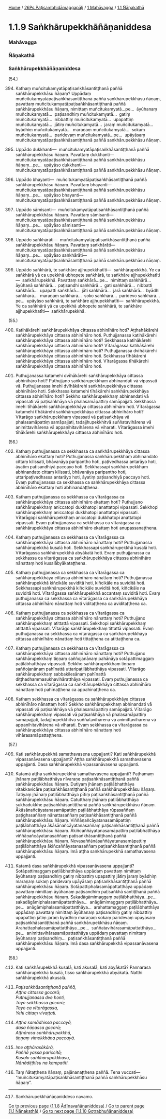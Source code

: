 
[Home](/) / [26Ps Paṭisambhidāmaggapāḷi](/tipitaka/26Ps.md) / [1 Mahāvagga](/tipitaka/26Ps/1.md) / [1.1 Ñāṇakathā](/tipitaka/26Ps/1/1.1.md)

# 1.1.9 Saṅkhārupekkhāñāṇaniddesa

### Mahāvagga

### Ñāṇakathā

### Saṅkhārupekkhāñāṇaniddesa

(54.)

394. Kathaṃ muñcitukamyatāpaṭisaṅkhāsantiṭṭhanā paññā saṅkhārupekkhāsu ñāṇaṃ? Uppādaṃ muñcitukamyatāpaṭisaṅkhāsantiṭṭhanā paññā saṅkhārupekkhāsu ñāṇaṃ, pavattaṃ muñcitukamyatāpaṭisaṅkhāsantiṭṭhanā paññā saṅkhārupekkhāsu ñāṇaṃ, nimittaṃ muñcitukamyatā…pe…  āyūhanaṃ muñcitukamyatā…  paṭisandhiṃ muñcitukamyatā…  gatiṃ muñcitukamyatā…  nibbattiṃ muñcitukamyatā…  upapattiṃ muñcitukamyatā…  jātiṃ muñcitukamyatā…  jaraṃ muñcitukamyatā…  byādhiṃ muñcitukamyatā…  maraṇaṃ muñcitukamyatā…  sokaṃ muñcitukamyatā…  paridevaṃ muñcitukamyatā…pe…  upāyāsaṃ muñcitukamyatāpaṭisaṅkhāsantiṭṭhanā paññā saṅkhārupekkhāsu ñāṇaṃ.

395. Uppādo dukkhanti—  muñcitukamyatāpaṭisaṅkhāsantiṭṭhanā paññā saṅkhārupekkhāsu ñāṇaṃ. Pavattaṃ dukkhanti—  muñcitukamyatāpaṭisaṅkhāsantiṭṭhanā paññā saṅkhārupekkhāsu ñāṇaṃ…pe…  upāyāso dukkhanti—  muñcitukamyatāpaṭisaṅkhāsantiṭṭhanā paññā saṅkhārupekkhāsu ñāṇaṃ.

396. Uppādo bhayanti—  muñcitukamyatāpaṭisaṅkhāsantiṭṭhanā paññā saṅkhārupekkhāsu ñāṇaṃ. Pavattaṃ bhayanti—  muñcitukamyatāpaṭisaṅkhāsantiṭṭhanā paññā saṅkhārupekkhāsu ñāṇaṃ…pe…  upāyāso bhayanti—  muñcitukamyatāpaṭisaṅkhāsantiṭṭhanā paññā saṅkhārupekkhāsu ñāṇaṃ.

397. Uppādo sāmisanti—  muñcitukamyatāpaṭisaṅkhāsantiṭṭhanā paññā saṅkhārupekkhāsu ñāṇaṃ. Pavattaṃ sāmisanti—  muñcitukamyatāpaṭisaṅkhāsantiṭṭhanā paññā saṅkhārupekkhāsu ñāṇaṃ…pe…  upāyāso sāmisanti—  muñcitukamyatāpaṭisaṅkhāsantiṭṭhanā paññā saṅkhārupekkhāsu ñāṇaṃ.

398. Uppādo saṅkhārāti—  muñcitukamyatāpaṭisaṅkhāsantiṭṭhanā paññā saṅkhārupekkhāsu ñāṇaṃ. Pavattaṃ saṅkhārāti—  muñcitukamyatāpaṭisaṅkhāsantiṭṭhanā paññā saṅkhārupekkhāsu ñāṇaṃ…pe…  upāyāso saṅkhārāti—  muñcitukamyatāpaṭisaṅkhāsantiṭṭhanā paññā saṅkhārupekkhāsu ñāṇaṃ.

399. Uppādo saṅkhārā, te saṅkhāre ajjhupekkhatīti—  saṅkhārupekkhā. Ye ca saṅkhārā yā ca upekkhā ubhopete saṅkhārā, te saṅkhāre ajjhupekkhatīti—  saṅkhārupekkhā. Pavattaṃ saṅkhārā…pe…  nimittaṃ saṅkhārā…  āyūhanā saṅkhārā…  paṭisandhi saṅkhārā…  gati saṅkhārā…  nibbatti saṅkhārā…  upapatti saṅkhārā…  jāti saṅkhārā…  jarā saṅkhārā…  byādhi saṅkhārā…  maraṇaṃ saṅkhārā…  soko saṅkhārā…  paridevo saṅkhārā…pe…  upāyāso saṅkhārā, te saṅkhāre ajjhupekkhatīti—  saṅkhārupekkhā. Ye ca saṅkhārā yā ca upekkhā ubhopete saṅkhārā, te saṅkhāre ajjhupekkhatīti—  saṅkhārupekkhā.

(55.)

400. Katihākārehi saṅkhārupekkhāya cittassa abhinīhāro hoti? Aṭṭhahākārehi saṅkhārupekkhāya cittassa abhinīhāro hoti. Puthujjanassa katihākārehi saṅkhārupekkhāya cittassa abhinīhāro hoti? Sekkhassa katihākārehi saṅkhārupekkhāya cittassa abhinīhāro hoti? Vītarāgassa katihākārehi saṅkhārupekkhāya cittassa abhinīhāro hoti? Puthujjanassa dvīhākārehi saṅkhārupekkhāya cittassa abhinīhāro hoti. Sekkhassa tīhākārehi saṅkhārupekkhāya cittassa abhinīhāro hoti. Vītarāgassa tīhākārehi saṅkhārupekkhāya cittassa abhinīhāro hoti.

401. Puthujjanassa katamehi dvīhākārehi saṅkhārupekkhāya cittassa abhinīhāro hoti? Puthujjano saṅkhārupekkhaṃ abhinandati vā vipassati vā. Puthujjanassa imehi dvīhākārehi saṅkhārupekkhāya cittassa abhinīhāro hoti. Sekkhassa katamehi tīhākārehi saṅkhārupekkhāya cittassa abhinīhāro hoti? Sekkho saṅkhārupekkhaṃ abhinandati vā vipassati vā paṭisaṅkhāya vā phalasamāpattiṃ samāpajjati. Sekkhassa imehi tīhākārehi saṅkhārupekkhāya cittassa abhinīhāro hoti. Vītarāgassa katamehi tīhākārehi saṅkhārupekkhāya cittassa abhinīhāro hoti? Vītarāgo saṅkhārupekkhaṃ vipassati vā paṭisaṅkhāya vā phalasamāpattiṃ samāpajjati, tadajjhupekkhitvā suññatavihārena vā animittavihārena vā appaṇihitavihārena vā viharati. Vītarāgassa imehi tīhākārehi saṅkhārupekkhāya cittassa abhinīhāro hoti.

(56.)

402. Kathaṃ puthujjanassa ca sekkhassa ca saṅkhārupekkhāya cittassa abhinīhāro ekattaṃ hoti? Puthujjanassa saṅkhārupekkhaṃ abhinandato cittaṃ kilissati, bhāvanāya paripantho hoti, paṭivedhassa antarāyo hoti, āyatiṃ paṭisandhiyā paccayo hoti. Sekkhassapi saṅkhārupekkhaṃ abhinandato cittaṃ kilissati, bhāvanāya paripantho hoti, uttaripaṭivedhassa antarāyo hoti, āyatiṃ paṭisandhiyā paccayo hoti. Evaṃ puthujjanassa ca sekkhassa ca saṅkhārupekkhāya cittassa abhinīhāro ekattaṃ hoti abhinandaṭṭhena.

403. Kathaṃ puthujjanassa ca sekkhassa ca vītarāgassa ca saṅkhārupekkhāya cittassa abhinīhāro ekattaṃ hoti? Puthujjano saṅkhārupekkhaṃ aniccatopi dukkhatopi anattatopi vipassati. Sekkhopi saṅkhārupekkhaṃ aniccatopi dukkhatopi anattatopi vipassati. Vītarāgopi saṅkhārupekkhaṃ aniccatopi dukkhatopi anattatopi vipassati. Evaṃ puthujjanassa ca sekkhassa ca vītarāgassa ca saṅkhārupekkhāya cittassa abhinīhāro ekattaṃ hoti anupassanaṭṭhena.

404. Kathaṃ puthujjanassa ca sekkhassa ca vītarāgassa ca saṅkhārupekkhāya cittassa abhinīhāro nānattaṃ hoti? Puthujjanassa saṅkhārupekkhā kusalā hoti. Sekkhassapi saṅkhārupekkhā kusalā hoti. Vītarāgassa saṅkhārupekkhā abyākatā hoti. Evaṃ puthujjanassa ca sekkhassa ca vītarāgassa ca saṅkhārupekkhāya cittassa abhinīhāro nānattaṃ hoti kusalābyākataṭṭhena.

405. Kathaṃ puthujjanassa ca sekkhassa ca vītarāgassa ca saṅkhārupekkhāya cittassa abhinīhāro nānattaṃ hoti? Puthujjanassa saṅkhārupekkhā kiñcikāle suviditā hoti, kiñcikāle na suviditā hoti. Sekkhassapi saṅkhārupekkhā kiñcikāle suviditā hoti, kiñcikāle na suviditā hoti. Vītarāgassa saṅkhārupekkhā accantaṃ suviditā hoti. Evaṃ puthujjanassa ca sekkhassa ca vītarāgassa ca saṅkhārupekkhāya cittassa abhinīhāro nānattaṃ hoti viditaṭṭhena ca aviditaṭṭhena ca.

406. Kathaṃ puthujjanassa ca sekkhassa ca vītarāgassa ca saṅkhārupekkhāya cittassa abhinīhāro nānattaṃ hoti? Puthujjano saṅkhārupekkhaṃ atittattā vipassati. Sekkhopi saṅkhārupekkhaṃ atittattā vipassati. Vītarāgo saṅkhārupekkhaṃ tittattā vipassati. Evaṃ puthujjanassa ca sekkhassa ca vītarāgassa ca saṅkhārupekkhāya cittassa abhinīhāro nānattaṃ hoti tittaṭṭhena ca atittaṭṭhena ca.

407. Kathaṃ puthujjanassa ca sekkhassa ca vītarāgassa ca saṅkhārupekkhāya cittassa abhinīhāro nānattaṃ hoti? Puthujjano saṅkhārupekkhaṃ tiṇṇaṃ saññojanānaṃ pahānāya sotāpattimaggaṃ paṭilābhatthāya vipassati. Sekkho saṅkhārupekkhaṃ tiṇṇaṃ saññojanānaṃ pahīnattā uttaripaṭilābhatthāya vipassati. Vītarāgo saṅkhārupekkhaṃ sabbakilesānaṃ pahīnattā diṭṭhadhammasukhavihāratthāya vipassati. Evaṃ puthujjanassa ca sekkhassa ca vītarāgassa ca saṅkhārupekkhāya cittassa abhinīhāro nānattaṃ hoti pahīnaṭṭhena ca appahīnaṭṭhena ca.

408. Kathaṃ sekkhassa ca vītarāgassa ca saṅkhārupekkhāya cittassa abhinīhāro nānattaṃ hoti? Sekkho saṅkhārupekkhaṃ abhinandati vā vipassati vā paṭisaṅkhāya vā phalasamāpattiṃ samāpajjati. Vītarāgo saṅkhārupekkhaṃ vipassati vā paṭisaṅkhāya vā phalasamāpattiṃ samāpajjati, tadajjhupekkhitvā suññatavihārena vā animittavihārena vā appaṇihitavihārena vā viharati. Evaṃ sekkhassa ca vītarāgassa ca saṅkhārupekkhāya cittassa abhinīhāro nānattaṃ hoti vihārasamāpattaṭṭhena.

(57.)

409. Kati saṅkhārupekkhā samathavasena uppajjanti? Kati saṅkhārupekkhā vipassanāvasena uppajjanti? Aṭṭha saṅkhārupekkhā samathavasena uppajjanti. Dasa saṅkhārupekkhā vipassanāvasena uppajjanti.

410. Katamā aṭṭha saṅkhārupekkhā samathavasena uppajjanti? Paṭhamaṃ jhānaṃ paṭilābhatthāya nīvaraṇe paṭisaṅkhāsantiṭṭhanā paññā saṅkhārupekkhāsu ñāṇaṃ. Dutiyaṃ jhānaṃ paṭilābhatthāya vitakkavicāre paṭisaṅkhāsantiṭṭhanā paññā saṅkhārupekkhāsu ñāṇaṃ. Tatiyaṃ jhānaṃ paṭilābhatthāya pītiṃ paṭisaṅkhāsantiṭṭhanā paññā saṅkhārupekkhāsu ñāṇaṃ. Catutthaṃ jhānaṃ paṭilābhatthāya sukhadukkhe paṭisaṅkhāsantiṭṭhanā paññā saṅkhārupekkhāsu ñāṇaṃ. Ākāsānañcāyatanasamāpattiṃ paṭilābhatthāya rūpasaññaṃ paṭighasaññaṃ nānattasaññaṃ paṭisaṅkhāsantiṭṭhanā paññā saṅkhārupekkhāsu ñāṇaṃ. Viññāṇañcāyatanasamāpattiṃ paṭilābhatthāya ākāsānañcāyatanasaññaṃ paṭisaṅkhāsantiṭṭhanā paññā saṅkhārupekkhāsu ñāṇaṃ. Ākiñcaññāyatanasamāpattiṃ paṭilābhatthāya viññāṇañcāyatanasaññaṃ paṭisaṅkhāsantiṭṭhanā paññā saṅkhārupekkhāsu ñāṇaṃ. Nevasaññānāsaññāyatanasamāpattiṃ paṭilābhatthāya ākiñcaññāyatanasaññaṃ paṭisaṅkhāsantiṭṭhanā paññā saṅkhārupekkhāsu ñāṇaṃ. Imā aṭṭha saṅkhārupekkhā samathavasena uppajjanti.

411. Katamā dasa saṅkhārupekkhā vipassanāvasena uppajjanti? Sotāpattimaggaṃ paṭilābhatthāya uppādaṃ pavattaṃ nimittaṃ āyūhanaṃ paṭisandhiṃ gatiṃ nibbattiṃ upapattiṃ jātiṃ jaraṃ byādhiṃ maraṇaṃ sokaṃ paridevaṃ upāyāsaṃ paṭisaṅkhāsantiṭṭhanā paññā saṅkhārupekkhāsu ñāṇaṃ. Sotāpattiphalasamāpattatthāya uppādaṃ pavattaṃ nimittaṃ āyūhanaṃ paṭisandhiṃ paṭisaṅkhā santiṭṭhanā paññā saṅkhārupekkhāsu ñāṇaṃ. Sakadāgāmimaggaṃ paṭilābhatthāya…pe…  sakadāgāmiphalasamāpattatthāya…  anāgāmimaggaṃ paṭilābhatthāya…pe…  anāgāmiphalasamāpattatthāya…  arahattamaggaṃ paṭilābhatthāya uppādaṃ pavattaṃ nimittaṃ āyūhanaṃ paṭisandhiṃ gatiṃ nibbattiṃ upapattiṃ jātiṃ jaraṃ byādhiṃ maraṇaṃ sokaṃ paridevaṃ upāyāsaṃ paṭisaṅkhāsantiṭṭhanā paññā saṅkhārupekkhāsu ñāṇaṃ. Arahattaphalasamāpattatthāya…pe…  suññatavihārasamāpattatthāya…pe…  animittavihārasamāpattatthāya uppādaṃ pavattaṃ nimittaṃ āyūhanaṃ paṭisandhiṃ…  paṭisaṅkhāsantiṭṭhanā paññā saṅkhārupekkhāsu ñāṇaṃ. Imā dasa saṅkhārupekkhā vipassanāvasena uppajjanti.

(58.)

412. Kati saṅkhārupekkhā kusalā, kati akusalā, kati abyākatā? Pannarasa saṅkhārupekkhā kusalā, tisso saṅkhārupekkhā abyākatā. Natthi saṅkhārupekkhā akusalā.

413. _Paṭisaṅkhāsantiṭṭhanā paññā,_  
_Aṭṭha cittassa gocarā;_  
_Puthujjanassa dve honti,_  
_Tayo sekkhassa gocarā;_  
_Tayo ca vītarāgassa,_  
_Yehi cittaṃ vivaṭṭati._  


414. _Aṭṭha samādhissa paccayā,_  
_dasa ñāṇassa gocarā;_  
_Aṭṭhārasa saṅkhārupekkhā,_  
_tiṇṇaṃ vimokkhāna paccayā._  


415. _Ime aṭṭhārasākārā,_  
_Paññā yassa pariccitā;_  
_Kusalo saṅkhārupekkhāsu,_  
_Nānādiṭṭhīsu na kampatīti._  


416. Taṃ ñātaṭṭhena ñāṇaṃ, pajānanaṭṭhena paññā. Tena vuccati—  “muñcitukamyatāpaṭisaṅkhāsantiṭṭhanā paññā saṅkhārupekkhāsu ñāṇaṃ”.

---

417. Saṅkhārupekkhāñāṇaniddeso navamo.



[Go to previous page (1.1.8 Ādīnavañāṇaniddesa)](/tipitaka/26Ps/1/1.1/1.1.8.md) / [Go to parent page (1.1 Ñāṇakathā)](/tipitaka/26Ps/1/1.1.md) / [Go to next page (1.1.10 Gotrabhuñāṇaniddesa)](/tipitaka/26Ps/1/1.1/1.1.10.md)


